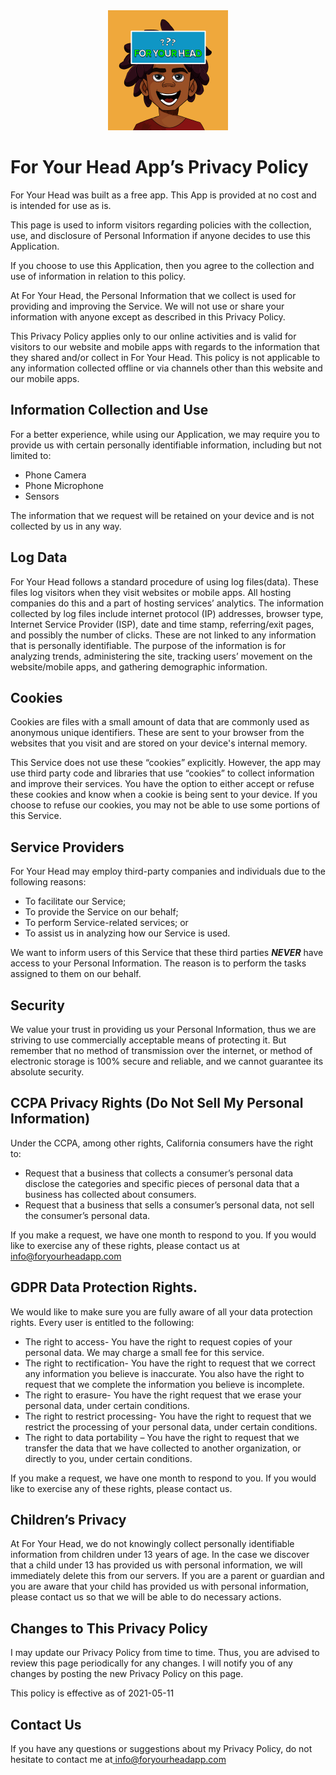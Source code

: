 
<div style="text-align: center;">
  <img src="fyh_logo.png" alt="Centered Image" />
</div>

#


# For Your Head App’s Privacy Policy

For Your Head was built as a free app. This App is provided at no cost and is intended for use as is. 

This page is used to inform visitors regarding policies with the collection, use, and disclosure of Personal Information if anyone decides to use this Application. 

If you choose to use this Application, then you agree to the collection and use of information in relation to this policy.  

At For Your Head, the Personal Information that we collect is used for providing and improving the Service. We will not use or share your information with anyone except as described in this Privacy Policy. 

This Privacy Policy applies only to our online activities and is valid for visitors to our website and mobile apps with regards to the information that they shared and/or collect in For Your Head. This policy is not applicable to any information collected offline or via channels other than this website and our mobile apps. 

## Information Collection and Use

For a better experience, while using our Application, we may require you to provide us with certain personally identifiable information, including but not limited to: 

- Phone Camera 
- Phone Microphone 
- Sensors 

The information that we request will be retained on your device and is not collected by us in any way. 

## Log Data

For Your Head follows a standard procedure of using log files(data). These files log visitors when they visit websites or mobile apps. All hosting companies do this and a part of hosting services’ analytics. The information collected by log files include internet protocol (IP) addresses, browser type, Internet Service Provider (ISP), date and time stamp, referring/exit pages, and possibly the number of clicks. These are not linked to any information that is personally identifiable. The purpose of the information is for analyzing trends, administering the site, tracking users’ movement on the website/mobile apps, and gathering demographic information.  

## Cookies

Cookies are files with a small amount of data that are commonly used as anonymous unique identifiers. These are sent to your browser from the websites that you visit and are stored on your device's internal memory. 

This Service does not use these “cookies” explicitly. However, the app may use third party code and libraries that use “cookies” to collect information and improve their services. You have the option to either accept or refuse these cookies and know when a cookie is being sent to your device. If you choose to refuse our cookies, you may not be able to use some portions of this Service. 

## Service Providers

For Your Head may employ third-party companies and individuals due to the following reasons: 

- To facilitate our Service; 
- To provide the Service on our behalf; 
- To perform Service-related services; or 
- To assist us in analyzing how our Service is used. 

We want to inform users of this Service that these third parties ***NEVER*** have access to your Personal Information. The reason is to perform the tasks assigned to them on our behalf.  

## Security 

We value your trust in providing us your Personal Information, thus we are striving to use commercially acceptable means of protecting it. But remember that no method of transmission over the internet, or method of electronic storage is 100% secure and reliable, and we cannot guarantee its absolute security. 

## CCPA Privacy Rights (Do Not Sell My Personal Information) 

Under the CCPA, among other rights, California consumers have the right to: 

- Request that a business that collects a consumer’s personal data disclose the categories and specific pieces of personal data that a business has collected about consumers.  
- Request that a business that sells a consumer’s personal data, not sell the consumer’s personal data.  

If you make a request, we have one month to respond to you. If you would like to exercise any of these rights, please contact us at[ info@foryourheadapp.com ](mailto:info@foryourheadapp.com)

## GDPR Data Protection Rights.

We would like to make sure you are fully aware of all your data protection rights. Every user is entitled to the following:  

- The right to access- You have the right to request copies of your personal data. We may charge a small fee for this service.  
- The right to rectification- You have the right to request that we correct any information you believe is inaccurate. You also have the right to request that we complete the information you believe is incomplete. 
- The right to erasure- You have the right request that we erase your personal data, under certain conditions.  
- The right to restrict processing- You have the right to request that we restrict the processing of your personal data, under certain conditions. 
- The right to data portability – You have the right to request that we transfer the data that we have collected to another organization, or directly to you, under certain conditions.  

If you make a request, we have one month to respond to you. If you would like to exercise any of these rights, please contact us.  

## Children’s Privacy 

At For Your Head, we do not knowingly collect personally identifiable information from children under 13 years of age. In the case we discover that a child under 13 has provided us with personal information, we will immediately delete this from our servers. If you are a parent or guardian and you are aware that your child has provided us with personal information, please contact us so that we will be able to do necessary actions. 

## Changes to This Privacy Policy 

I may update our Privacy Policy from time to time. Thus, you are advised to review this page periodically for any changes. I will notify you of any changes by posting the new Privacy Policy on this page. 

This policy is effective as of 2021-05-11 

## Contact Us 

If you have any questions or suggestions about my Privacy Policy, do not hesitate to contact me at[ info@foryourheadapp.com ](mailto:info@foryourheadapp.com) 
